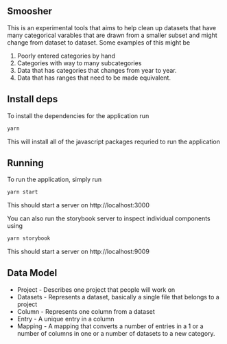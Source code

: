 Smoosher
-------

This is an experimental tools that aims to help clean up datasets that have many 
categorical varables that are drawn from a smaller subset and might change from dataset 
to dataset. Some examples of this might be 

1. Poorly entered categories by hand 
2. Categories with way to many subcategories 
3. Data that has categories that changes from year to year.
4. Data that has ranges that need to be made equivalent. 


Install deps
------------

To install the dependencies for the application run 

```bash
yarn
```

This will install all of the javascript packages requried to run the application 

Running
-------

To run the application, simply run 

```bash
yarn start
```
This should start a server on http://localhost:3000

You can also run the storybook server to inspect individual components using 

```bash
yarn storybook
```

This should start a server on http://localhost:9009

Data Model
---------

- Project - Describes one project that people will work on
- Datasets - Represents a dataset, basically a single file that belongs to a project
- Column - Represents one column from a dataset 
- Entry - A unique entry in a column 
- Mapping - A mapping that converts a number of entries in a 1 or a  number of columns in one or a number of datasets to a new category.

